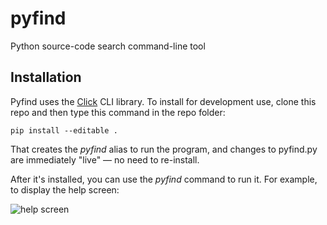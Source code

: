 # pyfind
Python source-code search command-line tool

## Installation

Pyfind uses the [Click](http://click.pocoo.org/5/) CLI library. To install for development use, clone this repo and then type this command in the repo folder:

```pip install --editable .```

That creates the *pyfind* alias to run the program, and changes to pyfind.py are immediately "live" &mdash; no need to re-install.

After it's installed, you can use the *pyfind* command to run it. For example, to display the help screen:

![help screen](https://raw.githubusercontent.com/dmahugh/pyfind/master/images/helpscreen.png)

